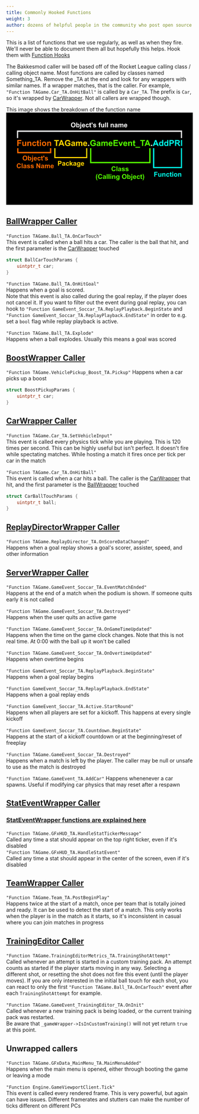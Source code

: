 ```yaml
---
title: Commonly Hooked Functions
weight: 3
author: dozens of helpful people in the community who post open source plugins
---
```


This is a list of functions that we use regularly, as well as when they fire. We'll never be able to document them all but hopefully this helps. Hook them with [Function Hooks](/functions/using_function_hooks/)

The Bakkesmod caller will be based off of the Rocket League calling class / calling object name. Most functions are called by classes named Something_TA. Remove the _TA at the end and look for any wrappers with similar names. If a wrapper matches, that is the caller. For example, `"Function TAGame.Car_TA.OnHitBall"` is called by a `Car_TA`. The prefix is `Car`, so it's wrapped by [CarWrapper](/bakkesmod_api/Classes/Wrappers/GameObject/CarWrapper/). Not all callers are wrapped though.

This image shows the breakdown of the function name  
![functionnaming.png](/img/functionnaming.png)

## [BallWrapper Caller](/bakkesmod_api/Classes/Wrappers/GameObject/BallWrapper/)
`"Function TAGame.Ball_TA.OnCarTouch"`  
This event is called when a ball hits a car. The caller is the ball that hit, and the first parameter is the [CarWrapper](/bakkesmod_api/Classes/Wrappers/GameObject/CarWrapper/) touched
```cpp
struct BallCarTouchParams {
    uintptr_t car;
}
```

`"Function TAGame.Ball_TA.OnHitGoal"`  
Happens when a goal is scored.  
Note that this event is also called during the goal replay, if the player does not cancel it. If you want to filter out the event during goal replay, you can hook to
`"Function GameEvent_Soccar_TA.ReplayPlayback.BeginState` and `"Function GameEvent_Soccar_TA.ReplayPlayback.EndState"` in order to e.g. set a `bool` flag while replay playback is active.

`"Function TAGame.Ball_TA.Explode"`  
Happens when a ball explodes. Usually this means a goal was scored

## [BoostWrapper Caller](/bakkesmod_api/Classes/Wrappers/GameObject/CarComponent/BoostWrapper/)
`"Function TAGame.VehiclePickup_Boost_TA.Pickup"`
Happens when a car picks up a boost
```cpp
struct BoostPickupParams {
    uintptr_t car;
}
```

## [CarWrapper Caller](/bakkesmod_api/Classes/Wrappers/GameObject/CarWrapper/)
`"Function TAGame.Car_TA.SetVehicleInput"`  
This event is called every physics tick while you are playing. This is 120 times per second. This can be highly useful but isn't perfect. It doesn't fire while spectating matches. While hosting a match it fires once per tick per car in the match

`"Function TAGame.Car_TA.OnHitBall"`  
This event is called when a car hits a ball. The caller is the [CarWrapper](/bakkesmod_api/Classes/Wrappers/GameObject/CarWrapper/) that hit, and the first parameter is the [BallWrapper](/bakkesmod_api/Classes/Wrappers/GameObject/BallWrapper/) touched
```cpp
struct CarBallTouchParams {
    uintptr_t ball;
}
```

## [ReplayDirectorWrapper Caller](/bakkesmod_api/Classes/Wrappers/GameEvent/ReplayDirectorWrapper/)
`"Function TAGame.ReplayDirector_TA.OnScoreDataChanged"`  
Happens when a goal replay shows a goal's scorer, assister, speed, and other information

## [ServerWrapper Caller](/bakkesmod_api/Classes/Wrappers/GameEvent/ServerWrapper/)
`"Function TAGame.GameEvent_Soccar_TA.EventMatchEnded"`  
Happens at the end of a match when the podium is shown. If someone quits early it is not called

`"Function TAGame.GameEvent_Soccar_TA.Destroyed"`  
Happens when the user quits an active game

`"Function TAGame.GameEvent_Soccar_TA.OnGameTimeUpdated"`  
Happens when the time on the game clock changes. Note that this is not real time. At 0:00 with the ball up it won't be called

`"Function TAGame.GameEvent_Soccar_TA.OnOvertimeUpdated"`  
Happens when overtime begins

`"Function GameEvent_Soccar_TA.ReplayPlayback.BeginState"`  
Happens when a goal replay begins

`"Function GameEvent_Soccar_TA.ReplayPlayback.EndState"`  
Happens when a goal replay ends

`"Function GameEvent_Soccar_TA.Active.StartRound"`  
Happens when all players are set for a kickoff. This happens at every single kickoff

`"Function GameEvent_Soccar_TA.Countdown.BeginState"`  
Happens at the start of a kickoff countdown or at the beginning/reset of freeplay

`"Function TAGame.GameEvent_Soccar_TA.Destroyed"`  
Happens when a match is left by the player. The caller may be null or unsafe to use as the match is destroyed

`"Function TAGame.GameEvent_TA.AddCar"`
Happens whenenever a car spawns. Useful if modifying car physics that may reset after a respawn

## [StatEventWrapper Caller](/bakkesmod_api/Classes/Wrappers/GameObject/Stats/StatEventWrapper/)
### [StatEventWrapper functions are explained here](/functions/stat_events/)
`"Function TAGame.GFxHUD_TA.HandleStatTickerMessage"`  
Called any time a stat should appear on the top right ticker, even if it's disabled  
`"Function TAGame.GFxHUD_TA.HandleStatEvent"`  
Called any time a stat should appear in the center of the screen, even if it's disabled  

## [TeamWrapper Caller](/bakkesmod_api/Classes/Wrappers/GameObject/TeamWrapper/)
`"Function TAGame.Team_TA.PostBeginPlay"`  
Happens twice at the start of a match, once per team that is totally joined and ready. It can be used to detect the start of a match. This only works when the player is in the match as it starts, so it's inconsistent in casual where you can join matches in progress

## [TrainingEditor Caller](bakkesmod_api/Classes/Wrappers/GameEvent/TrainingEditorWrapper/)
`"Function TAGame.TrainingEditorMetrics_TA.TrainingShotAttempt"`  
Called whenever an attempt is started in a custom training pack. An attempt counts as started if the player starts moving in any way. Selecting a different shot, or resetting the shot does not fire this event (until the player moves).
If you are only interested in the initial ball touch for each shot, you can react to only the first `"Function TAGame.Ball_TA.OnCarTouch"` event after each `TrainingShotAttempt` for example.

`"Function TAGame.GameEvent_TrainingEditor_TA.OnInit"`  
Called whenever a new training pack is being loaded, or the current training pack was restarted.  
Be aware that `_gameWrapper->IsInCustomTraining()` will not yet return `true` at this point.

## Unwrapped callers
`"Function TAGame.GFxData_MainMenu_TA.MainMenuAdded"`  
Happens when the main menu is opened, either through booting the game or leaving a mode

`"Function Engine.GameViewportClient.Tick"`  
This event is called every rendered frame. This is very powerful, but again can have issues. Different framerates and stutters can make the number of ticks different on different PCs